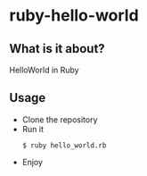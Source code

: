 # ruby-hello-world
## What is it about?
HelloWorld in Ruby 

## Usage
* Clone the repository
* Run it
    ```
    $ ruby hello_world.rb
    ```
* Enjoy


